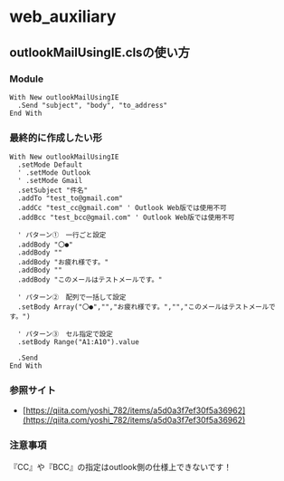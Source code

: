 # web_auxiliary

## outlookMailUsingIE.clsの使い方

### Module
```
With New outlookMailUsingIE
  .Send "subject", "body", "to_address"
End With
```

### 最終的に作成したい形
```
With New outlookMailUsingIE
  .setMode Default
  ' .setMode Outlook
  ' .setMode Gmail
  .setSubject "件名"
  .addTo "test_to@gmail.com"
  .addCc "test_cc@gmail.com" ' Outlook Web版では使用不可
  .addBcc "test_bcc@gmail.com" ' Outlook Web版では使用不可
  
  ' パターン①　一行ごと設定
  .addBody "〇●"
  .addBody ""
  .addBody "お疲れ様です。"
  .addBody ""
  .addBody "このメールはテストメールです。"
  
  ' パターン②　配列で一括して設定
  .setBody Array("〇●","","お疲れ様です。","","このメールはテストメールです。")
  
  ' パターン③　セル指定で設定
  .setBody Range("A1:A10").value
  
  .Send
End With
```

### 参照サイト
- [https://qiita.com/yoshi_782/items/a5d0a3f7ef30f5a36962](https://qiita.com/yoshi_782/items/a5d0a3f7ef30f5a36962)

### 注意事項
『CC』や『BCC』の指定はoutlook側の仕様上できないです！

